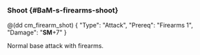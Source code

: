 ### Shoot {#BaM-s-firearms-shoot}

@(dd cm_firearm_shot)
{ "Type": "Attack",
	"Prereq": "Firearms 1",
	"Damage": "__SM__+7"
}

Normal base attack with firearms.
